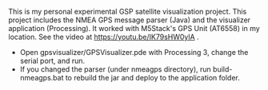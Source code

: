 This is my personal experimental GSP satellite visualization project. This project includes the NMEA GPS message parser (Java) and the visualizer application (Processing). It worked with M5Stack's GPS Unit (AT6558) in my location. See the video at https://youtu.be/IK79sHW0ylA .

- Open gpsvisualizer/GPSVisualizer.pde with Processing 3, change the serial port, and run.
- If you changed the parser (under nmeagps directory), run build-nmeagps.bat to rebuild the jar and deploy to the application folder.
